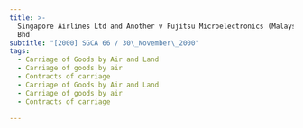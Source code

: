 ```yaml
---
title: >-
  Singapore Airlines Ltd and Another v Fujitsu Microelectronics (Malaysia) Sdn
  Bhd
subtitle: "[2000] SGCA 66 / 30\_November\_2000"
tags:
  - Carriage of Goods by Air and Land
  - Carriage of goods by air
  - Contracts of carriage
  - Carriage of Goods by Air and Land
  - Carriage of goods by air
  - Contracts of carriage

---
```


